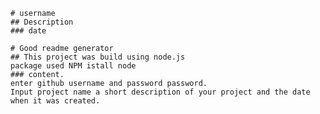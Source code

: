 
    # username 
    ## Description 
    ### date 
    
    # Good readme generator 
    ## This project was build using node.js
    package used NPM istall node 
    ### content.
    enter github username and password password.
    Input project name a short description of your project and the date when it was created.
   
    

